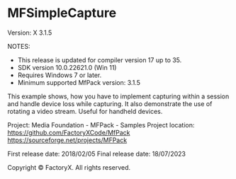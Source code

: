 # MFSimpleCapture
Version: X 3.1.5


NOTES: 
 - This release is updated for compiler version 17 up to 35.
 - SDK version 10.0.22621.0 (Win 11)
 - Requires Windows 7 or later.
 - Minimum supported MfPack version: 3.1.5

This example shows, how you have to implement capturing
within a session and handle device loss while capturing.
It also demonstrate the use of rotating a video stream. Useful for handheld devices.

Project: Media Foundation - MFPack - Samples
Project location: https://github.com/FactoryXCode/MfPack
                  https://sourceforge.net/projects/MFPack

First release date: 2018/02/05
Final release date: 18/07/2023

Copyright © FactoryX. All rights reserved.